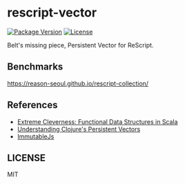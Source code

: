 # rescript-vector

[![Package Version](https://img.shields.io/npm/v/rescript-vector)](https://www.npmjs.com/package/rescript-vector)
[![License](https://img.shields.io/npm/l/rescript-vector)](#license)

Belt's missing piece, Persistent Vector for ReScript.

## Benchmarks

https://reason-seoul.github.io/rescript-collection/

## References

- [Extreme Cleverness: Functional Data Structures in Scala](https://www.infoq.com/presentations/Functional-Data-Structures-in-Scala/)
- [Understanding Clojure's Persistent Vectors](https://hypirion.com/musings/understanding-persistent-vector-pt-1)
- [ImmutableJs](https://immutable-js.github.io/immutable-js/)

## LICENSE

MIT
